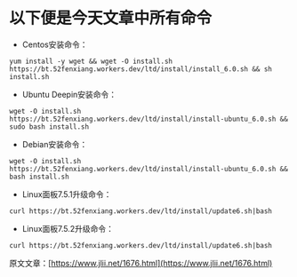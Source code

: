 # 以下便是今天文章中所有命令 #
* Centos安装命令：

 `yum install -y wget && wget -O install.sh https://bt.52fenxiang.workers.dev/ltd/install/install_6.0.sh && sh install.sh`
  
* Ubuntu Deepin安装命令：

`wget -O install.sh https://bt.52fenxiang.workers.dev/ltd/install/install-ubuntu_6.0.sh && sudo bash install.sh`

*  Debian安装命令：

`wget -O install.sh https://bt.52fenxiang.workers.dev/ltd/install/install-ubuntu_6.0.sh && bash install.sh`
       
    
* Linux面板7.5.1升级命令：

`curl https://bt.52fenxiang.workers.dev/ltd/install/update6.sh|bash`

* Linux面板7.5.2升级命令：

`curl https://bt.52fenxiang.workers.dev/ltd/install/update6.sh|bash` 

原文文章：[https://www.jlii.net/1676.html](https://www.jlii.net/1676.html)  



